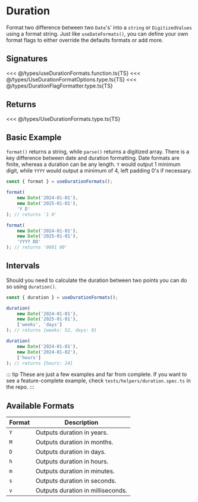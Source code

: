 # Duration

Format two difference between two `Date`'s' into a `string` or `DigitizedValues` using a format string. Just like `useDateFormats()`, you can define your own format flags to either override the defaults formats or add more.

## Signatures

<<< @/types/useDurationFormats.function.ts{TS}
<<< @/types/UseDurationFormatOptions.type.ts{TS}
<<< @/types/DurationFlagFormatter.type.ts{TS}

## Returns

<<< @/types/UseDurationFormats.type.ts{TS}

## Basic Example

`format()` returns a string, while `parse()` returns a digitized array. There is a key difference between date and duration formatting. Date formats are finite, whereas a duration can be any length. `Y` would output 1 minimum digit, while `YYYY` would output a minimum of 4, left padding 0's if necessary.

```ts
const { format } = useDurationFormats();

format(
    new Date('2024-01-01'),
    new Date('2025-01-01'),
    'Y D'
); // returns '1 0'

format(
    new Date('2024-01-01'),
    new Date('2025-01-01'),
    'YYYY DD'
); // returns '0001 00'
```

## Intervals

Should you need to calculate the duration between two points you can do so using `duration()`.

```ts
const { duration } = useDurationFormats();

duration(
    new Date('2024-01-01'),
    new Date('2025-01-01'),
    ['weeks', 'days']
); // returns {weeks: 52, days: 0}

duration(
    new Date('2024-01-01'),
    new Date('2024-01-02'),
    ['hours']
); // returns {hours: 24}
```

::: tip
These are just a few examples and far from complete. If you want to see a feature-complete example, check `tests/helpers/duration.spec.ts` in the repo.
:::

## Available Formats

| Format | Description                       |
| ------ | --------------------------------- |
| `Y`    | Outputs duration in years.        |
| `M`    | Outputs duration in months.       |
| `D`    | Outputs duration in days.         |
| `h`    | Outputs duration in hours.        |
| `m`    | Outputs duration in minutes.      |
| `s`    | Outputs duration in seconds.      |
| `v`    | Outputs duration in milliseconds. |